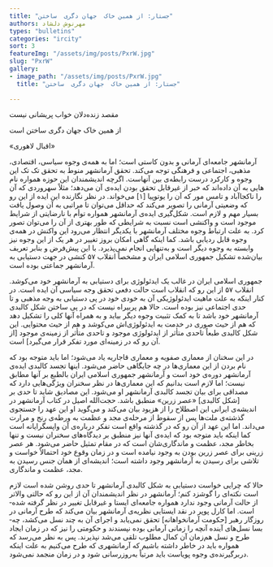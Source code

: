 ```yaml
--- 
title: "جستار: از همین خاک  جهان دگری  ساختن" 
authors: مهرنوش دلشاد 
types: "bulletins" 
categories: "ircity" 
sort: 3 
featureImg: "/assets/img/posts/PxrW.jpg" 
slug: "PxrW" 
gallery: 
- image_path: "/assets/img/posts/PxrW.jpg" 
  title: "جستار: از همین خاک  جهان دگری  ساختن" 
 
--- 
```

مقصد زنده‌­دلان خواب پریشانی نیست          

از همین خاک جهان دگری ساختن است         

«اقبال لاهوری»

آرمانشهر جامعه‌­ای آرمانی و بدون کاستی است؛ اما به همه­‌ی وجوه سیاسی، اقتصادی، مذهبی، اجتماعی و فرهنگی توجه می‌­کند. تحقق آرمانشهر منوط به تحقق تک ­تک این وجوه و کارکرد درست رابطه‌­ی بین آن­هاست. اگرچه اندیشمندان این حوزه همواره نام­‌هایی به آن داده‌­اند که خبر از غیرقابل تحقق بودن ایده­‌ی آن می‌­دهد؛ مثلاً سهروردی که آن را ناکجاآباد و تامس مور که آن را یوتوپیا [۱] می­‌خواند. در نظر نگارنده این ایده از این رو که وضعیتی آرمانی را تصویر می­‌کند که حداقل می‌­توان تا مراتبی به آن وصول یافت بسیار مهم و لازم است. شکل‌­گیری ایده‌­ی آرمانشهر همواره توأم با نارضایتی از شرایط موجود است و واکنشی ا­ست نسبت به شرایطی که طور بهتری از آن را می­‌توان تصور کرد. به­ علت ارتباط وجوه مختلف آرمانشهر با یکدیگر انتظار می‌رود این واکنش در همه‌­ی وجوه قابل ردیابی باشد. کما اینکه گاهی امکان بروز تغییر در هر یک از این وجوه نیز وابسته به وجوه دیگر است و به­‌تنهایی انجام نمی‌­پذیرد. با این پیش­‌فرض و بنابر تعریف بیان‌­شده تشکیل جمهوری اسلامی ایران و مشخصاً انقلاب ۵۷ کنشی در جهت دستیابی به آرمانشهر جماعتی بوده ­است.

جمهوری اسلامی ایران در غالب یک ایدئولوژی برای دستیابی به آرمانشهر خود می­‌کوشد. انقلاب ۵۷ از این رو که انقلاب است حالت دفعی تحقق وجه سیاسی آن ایده است. در کنار اینکه به علت ماهیت ایدئولوژیکی آن به خودی خود در پی دستیابی به وجه مذهبی و تا حدی اجتماعی نیز بوده ­است. حالا هم پربیراه نیست که در پی ساختن شکل کالبدی آرمانشهر خود باشد تا به کمک تثبیت وجوه دیگر بیاید و به همراه آنها کلی را تشکیل دهد که هم از حیث صوری در خدمت به ایدئولوژی‌­اش می­‌کوشد و هم از حیث محتوایی. این شکل کالبدی طبعاً تاحدی متأثر از ایدئولوژی موجود و تاحدی متأثر از زمینه­­‌ی موجود [از آن رو که در زمینه‌­ای مورد تفکر قرار می­‌گیرد] است.

در این سخنان از معماری صفویه و معماری قاجاریه یاد می‌­شود؛ اما باید متوجه بود که نام­ بردن از این معماری‌­ها در چه جایگاهی حاضر می‌­شود. اینها تجسد کالبدی ایده‌­ی آرمانشهر دوره‌­ی خود است و آرمانشهر جمهوری اسلامی ایران بالطبع بر آنها مطابق نیست؛ اما لازم است بدانیم که این­ معماری‌­ها در نظر سخنران ویژگی‌­هایی دارد که مصداقی برای بیان تجسد کالبدی آرمانشهر او می­‌شود. این مصادیق شاید تا حدی بر [شکل کالبدی] «عصر زرین» منطبق باشد. حجت­‌الله اصیل در کتاب آرمان­شهر در اندیشه‌ی ایرانی این اصطلاح را از هزیود بیان می­‌کند و می­‌گوید او این عهد را جستجوی گذشته‌­ی ملت‌­ها پس از سقوط از مرحله‌­ی مجد و عظمت به ورطه­‌ی رنج و مرارت می‌داند. اما این عهد از آن رو که در گذشته واقع است تفکر درباره­‌ی آن واپسگرایانه است کما اینکه باید متوجه بود که ایده‌­ی آنها نیز منطبق بر دیدگاه‌­های سخنران نیست و تنها بخاطر مجد، عظمت و ماندگاری­‌شان است که در مقام تمثیل حاضر می‌­شود. هر عصر زرینی برای عصر زرین بودن به وجود نیامده ­است و در زمان وقوع خود احتمالاً خواست و تلاشی برای رسیدن به آرمانشهر وجود داشته­ است؛ اندیشه‌­ای از همان جنس رسیدن به مجد، عظمت و ماندگاری.

حالا که چرایی خواست دستیابی به شکل کالبدی آرمان­شهر تا حدی روشن شده ­است لازم است نکته­‌ای را گوشزد کنم؛ آرمانشهر در نظر اندیشمندان آن از این رو که حالتی والاتر از حالت آرمانی وجود ندارد همواره جامعه‌­ای ایستا و غیرقابل تغییر در نظر گرفته شده­ است. اما کارل پوپر در نقد ایستایی نظریه‌­ی آرمانشهر بیان می­‌کند که طرح آرمانی در روزگار رهبر [حکومت آرمان­خواهانه]  تحقق نمی­‌یابد و اجرای آن به چند نسل می‌کشد، چه­ بسا نسل­‌های آینده آنچه را زمانی آرمانی بوده نپسندند و حکومتی را نیز که در زمان ایجاد طرح و نسل هم‌زمان آن کمال مطلوب تلقی می­‌شد نپذیرند. پس به ­نظر می‌رسد که همواره باید در خاطر داشته باشیم که آرمانشهری که طرح می­‌کنیم به علت اینکه دربرگیرنده‌­ی وجوه پویاست باید مرتباً به‌­روزرسانی شود و در زمان منجمد نمی‌شود.